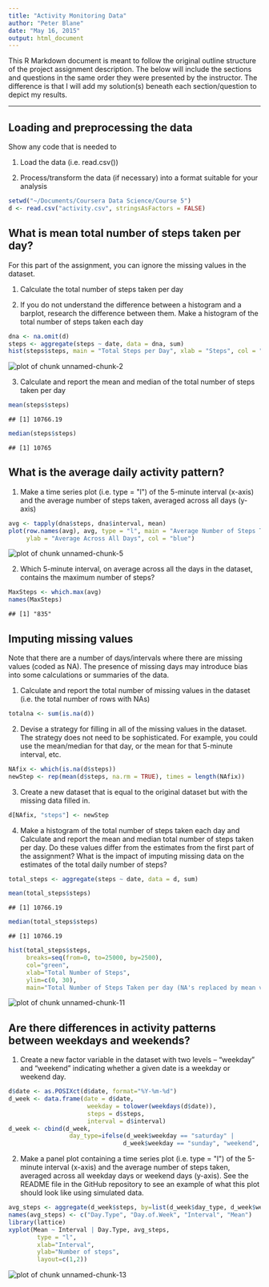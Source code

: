 ```yaml
---
title: "Activity Monitoring Data"
author: "Peter Blane"
date: "May 16, 2015"
output: html_document
---
```


This R Markdown document is meant to follow the original outline structure of the project assignment description.  The below will include the sections and questions in the same order they were presented by the instructor.  The difference is that I will add my solution(s) beneath each section/question to depict my results.

---

## Loading and preprocessing the data

Show any code that is needed to

1. Load the data (i.e. read.csv())

2. Process/transform the data (if necessary) into a format suitable for your analysis


```r
setwd("~/Documents/Coursera Data Science/Course 5")
d <- read.csv("activity.csv", stringsAsFactors = FALSE)
```

## What is mean total number of steps taken per day?

For this part of the assignment, you can ignore the missing values in the dataset.

1. Calculate the total number of steps taken per day

2. If you do not understand the difference between a histogram and a barplot, research the difference between them. Make a histogram of the total number of steps taken each day


```r
dna <- na.omit(d)
steps <- aggregate(steps ~ date, data = dna, sum)
hist(steps$steps, main = "Total Steps per Day", xlab = "Steps", col = "blue")
```

![plot of chunk unnamed-chunk-2](figure/unnamed-chunk-2-1.png) 

3. Calculate and report the mean and median of the total number of steps taken per day


```r
mean(steps$steps)
```

```
## [1] 10766.19
```

```r
median(steps$steps)
```

```
## [1] 10765
```

## What is the average daily activity pattern?

1. Make a time series plot (i.e. type = "l") of the 5-minute interval (x-axis) and the average number of steps taken, averaged across all days (y-axis)


```r
avg <- tapply(dna$steps, dna$interval, mean)
plot(row.names(avg), avg, type = "l", main = "Average Number of Steps Taken",xlab = "5 Minute Interval", 
     ylab = "Average Across All Days", col = "blue")
```

![plot of chunk unnamed-chunk-5](figure/unnamed-chunk-5-1.png) 

2. Which 5-minute interval, on average across all the days in the dataset, contains the maximum number of steps?


```r
MaxSteps <- which.max(avg)
names(MaxSteps)
```

```
## [1] "835"
```

## Imputing missing values

Note that there are a number of days/intervals where there are missing values (coded as NA). The presence of missing days may introduce bias into some calculations or summaries of the data.

1. Calculate and report the total number of missing values in the dataset (i.e. the total number of rows with NAs)


```r
totalna <- sum(is.na(d))
```

2. Devise a strategy for filling in all of the missing values in the dataset. The strategy does not need to be sophisticated. For example, you could use the mean/median for that day, or the mean for that 5-minute interval, etc.


```r
NAfix <- which(is.na(d$steps))
newStep <- rep(mean(d$steps, na.rm = TRUE), times = length(NAfix))
```

3. Create a new dataset that is equal to the original dataset but with the missing data filled in.

```r
d[NAfix, "steps"] <- newStep
```


4. Make a histogram of the total number of steps taken each day and Calculate and report the mean and median total number of steps taken per day. Do these values differ from the estimates from the first part of the assignment? What is the impact of imputing missing data on the estimates of the total daily number of steps?


```r
total_steps <- aggregate(steps ~ date, data = d, sum)

mean(total_steps$steps)
```

```
## [1] 10766.19
```

```r
median(total_steps$steps)
```

```
## [1] 10766.19
```


```r
hist(total_steps$steps, 
     breaks=seq(from=0, to=25000, by=2500),
     col="green", 
     xlab="Total Number of Steps", 
     ylim=c(0, 30), 
     main="Total Number of Steps Taken per day (NA's replaced by mean value)")
```

![plot of chunk unnamed-chunk-11](figure/unnamed-chunk-11-1.png) 

## Are there differences in activity patterns between weekdays and weekends?

1. Create a new factor variable in the dataset with two levels – “weekday” and “weekend” indicating whether a given date is a weekday or weekend day.


```r
d$date <- as.POSIXct(d$date, format="%Y-%m-%d")
d_week <- data.frame(date = d$date, 
                      weekday = tolower(weekdays(d$date)), 
                      steps = d$steps, 
                      interval = d$interval)
d_week <- cbind(d_week, 
                 day_type=ifelse(d_week$weekday == "saturday" | 
                                d_week$weekday == "sunday", "weekend", "weekday"))
```

2. Make a panel plot containing a time series plot (i.e. type = "l") of the 5-minute interval (x-axis) and the average number of steps taken, averaged across all weekday days or weekend days (y-axis). See the README file in the GitHub repository to see an example of what this plot should look like using simulated data.


```r
avg_steps <- aggregate(d_week$steps, by=list(d_week$day_type, d_week$weekday, d_week$interval), mean)
names(avg_steps) <- c("Day.Type", "Day.of.Week", "Interval", "Mean")
library(lattice)
xyplot(Mean ~ Interval | Day.Type, avg_steps, 
        type = "l",  
        xlab="Interval", 
        ylab="Number of steps", 
        layout=c(1,2))
```

![plot of chunk unnamed-chunk-13](figure/unnamed-chunk-13-1.png) 
